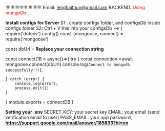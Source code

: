 !!!!!!!!!!!!!!!!!!!!!!!!!!!!
Email: lenghaithuy@gmail.com
BACKEND:
<span style="color: red">Using mongoDb</span>

**Install configs for Server**
S1 : create configs folder, and configsDb inside configs folder
S2: Ctrl + V this into your configsDb -->
{
require('dotenv').config()
const {mongoose, connect} = require('mongoose')

const dbUrl = **Replace your connection string**

const connectDB = async()=>{
try {
const connection =await mongoose.connect(dbUrl)
console.log(`Connect to mongodb successfully!!!`);

    } catch (error) {
        console.log(error);
        process.exit(1)
    }

}
module.exports = connectDB
}

**Setting your .env**
SECRET_KEY: your secret key
EMAIL: your email (send verification email to user)
PASS_EMAIL: your app password, **https://support.google.com/mail/answer/185833?hl=en**
